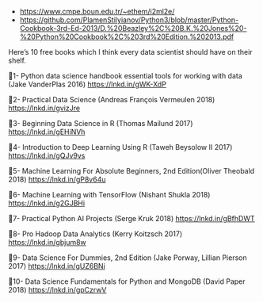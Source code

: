 * https://www.cmpe.boun.edu.tr/~ethem/i2ml2e/
 * https://github.com/PlamenStilyianov/Python3/blob/master/Python-Cookbook-3rd-Ed-2013/D.%20Beazley%2C%20B.K.%20Jones%20-%20Python%20Cookbook%2C%203rd%20Edition.%202013.pdf

Here’s 10 free books which I think every data scientist should have on their shelf.

📌1- Python data science handbook essential tools for working with data (Jake VanderPlas 2016)
https://lnkd.in/gWK-XdP

📌2- Practical Data Science (Andreas François Vermeulen 2018) https://lnkd.in/gvizJre

📌3- Beginning Data Science in R (Thomas Mailund 2017)
https://lnkd.in/gEHiNVh

📌4- Introduction to Deep Learning Using R (Taweh Beysolow II 2017)
https://lnkd.in/gQJv9vs

📌5- Machine Learning For Absolute Beginners, 2nd Edition(Oliver Theobald 2018) 
https://lnkd.in/gP8v64u

📌6- Machine Learning with TensorFlow (Nishant Shukla 2018)
https://lnkd.in/g2GJBHi

📌7- Practical Python AI Projects (Serge Kruk 2018)
https://lnkd.in/gBfhDWT

📌8- Pro Hadoop Data Analytics (Kerry Koitzsch 2017)
https://lnkd.in/gbjum8w

📌9- Data Science For Dummies, 2nd Edition (Jake Porway, Lillian Pierson 2017)
https://lnkd.in/gUZ6BNi

📌10- Data Science Fundamentals for Python and MongoDB (David Paper 2018)
https://lnkd.in/gpCzrwV

